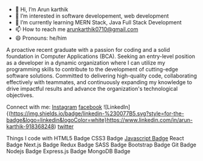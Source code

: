 - 👋 Hi, I’m Arun karthik
- 👀 I’m interested in software developement, web development
- 🌱 I’m currently learning MERN Stack, Java Full Stack Development 
- 📫 How to reach me [arunkarthik0710@gmail.com](mailto:arunkarthik0710@gmail.com)
- 😄 Pronouns: he/him

A proactive recent graduate with a passion for coding and a solid foundation in Computer Applications (BCA). Seeking an entry-level position as a developer in a dynamic organization where I can utilize my programming skills to contribute to the development of cutting-edge software solutions. Committed to delivering high-quality code, collaborating effectively with teammates, and continuously expanding my knowledge to drive impactful results and advance the organization's technological objectives.

Connect with me:
[Instagram](https://www.instagram.com/arunkarthik._) [facebook](https://www.facebook.com/arun.karthik.1800721) ![LinkedIn]{(https://img.shields.io/badge/linkedin-%230077B5.svg?style=for-the-badge&logo=linkedin&logoColor=white}https://www.linkedin.com/in/arun-karthik-918368248) [twitter](https://twitter.com/arunkarthik0712)

Things I code with
HTML5 Badge CSS3 Badge [Javascript Badge](https://camo.githubusercontent.com/8e946c2804fdccdb848c1109042c5398ea6bf93367d82f83aad430b722f50d9b/68747470733a2f2f6564656e742e6769746875622e696f2f537570657254696e7949636f6e732f696d616765732f7376672f6a6176617363726970742e737667) React Badge Next.js Badge Redux Badge SASS Badge Bootstrap Badge Git Badge Nodejs Badge Express.js Badge MongoDB Badge
